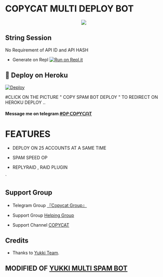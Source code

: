 # COPYCAT MULTI DEPLOY BOT

<p align="center">
  <img src="https://telegra.ph/file/0f1f6634cf402f464ddd2.jpg">
</p>


## String Session

No Requirement of API ID and API HASH

   - Generate on Repl [![Run on Repl.it](https://repl.it/badge/github/YukkiBot/YukkiSpamBot)](https://replit.com/@loverboyXD/copycatstring#main.py)
## 🚀 Deploy on Heroku 

[![Deploy](https://telegra.ph/file/14681cf1b19e52c18d75d.jpg)](https://dashboard.heroku.com/new?template=https://github.com/Copycat-izz-opp/Copy_Multi_Spam_Bot)


#CLICK ON THE PICTURE " COPY SPAM BOT DEPLOY " TO REDIRECT ON HEROKU DEPLOY ..




#### Message me on telegram [#Oᑭ ᑕOᑭYᑕᗩT](https://t.me/My_Love_Coming_Near)


# FEATURES

   - DEPLOY ON 25 ACCOUNTS AT A SAME TIME 

   - SPAM SPEED OP 

   - REPLYRAID , RAID PLUGIN 





`  
## Support Group
  - Telegram Group [『Copycat Group』 ](https://t.me/Lovers_Match)
   
- Support Group [ Helping Group ](https://t.me/Copycat_Spam_Bot)
   
- Support Channel [ COPYCAT ](https://t.me/Copycat_Spam)
## Credits
   - Thanks to [Yukki Team](https://t.me/officialyukki).

## MODIFIED OF [YUKKI MULTI SPAM  BOT](https://github.com/YukkiBot/YukkiMultiSpamBot)

